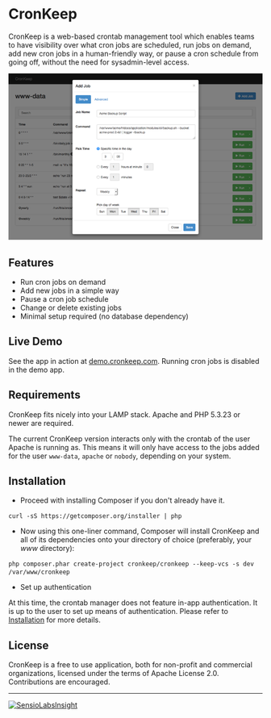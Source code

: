 CronKeep
========

CronKeep is a web-based crontab management tool which enables teams to have visibility over what cron jobs are scheduled, run jobs on demand, add new cron jobs in a human-friendly way, or pause a cron schedule from going off, without the need for sysadmin-level access.

![CronKeep — Add Job screen](/docs/screenshots/add-job-screen.png "CronKeep — Add Job screen")

## Features

* Run cron jobs on demand
* Add new jobs in a simple way
* Pause a cron job schedule
* Change or delete existing jobs
* Minimal setup required (no database dependency)

## Live Demo

See the app in action at [demo.cronkeep.com](http://demo.cronkeep.com).
Running cron jobs is disabled in the demo app. 

## Requirements

CronKeep fits nicely into your LAMP stack. Apache and PHP 5.3.23 or newer are required.

The current CronKeep version interacts only with the crontab of the user Apache is running as. This means it will only have access to the jobs added for the user `www-data`, `apache` or `nobody`, depending on your system.

## Installation

* Proceed with installing Composer if you don't already have it.

```Shell
curl -sS https://getcomposer.org/installer | php
```

* Now using this one-liner command, Composer will install CronKeep and all of its dependencies onto your directory of choice (preferably, your *www* directory):
```Shell
php composer.phar create-project cronkeep/cronkeep --keep-vcs -s dev /var/www/cronkeep
```

* Set up authentication

At this time, the crontab manager does not feature in-app authentication. It is up to the user to set up means of authentication. Please refer to [Installation](INSTALL.md#set-up-a-virtual-host) for more details.

## License

CronKeep is a free to use application, both for non-profit and commercial organizations, licensed under the terms of Apache License 2.0. Contributions are encouraged.
- - -
[![SensioLabsInsight](https://insight.sensiolabs.com/projects/aa1eeb97-0cf2-410c-851c-6deb6e88b032/big.png)](https://insight.sensiolabs.com/projects/aa1eeb97-0cf2-410c-851c-6deb6e88b032)
